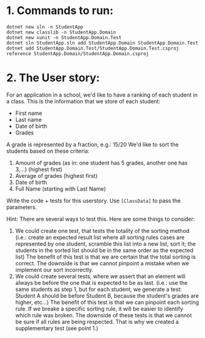 # 1. Commands to run:
```
dotnet new sln -n StudentApp
dotnet new classlib -n StudentApp.Domain
dotnet new xunit -n StudentApp.Domain.Test
dotnet sln StudentApp.sln add StudentApp.Domain StudentApp.Domain.Test
dotnet add StudentApp.Domain.Test/StudentApp.Domain.Test.csproj reference StudentApp.Domain/StudentApp.Domain.csproj
```

# 2. The User story:
 For an application in a school, we'd like to have a ranking of each student in a class. 
 This is the information that we store of each student:
 * First name
 * Last name
 * Date of birth
 * Grades

 A grade is represented by a fraction, e.g.: 15/20 
 We'd like to sort the students based on these criteria:
 1. Amount of grades (as in: one student has 5 grades, another one has 3,...) (highest first)
 2. Average of grades (highest first)
 3. Date of birth
 4. Full Name (starting with Last Name) 

 Write the code + tests for this userstory. Use ```[ClassData]``` to pass the parameters.
 
 Hint: There are several ways to test this. Here are some things to consider:
 1. We could create one test, that tests the totality of the sorting method 
    (i.e.: create an expected result list where all sorting rules cases are represented by one student, scramble this list into a new list, sort it; the students in the sorted list should be in the same order as the expected list)
    The benefit of this test is that we are certain that the total sorting is correct. 
    The downside is that we cannot pinpoint a mistake when we implement our sort incorrectly.
 2. We could create several tests, where we assert that an element will always be before the one that is expected to be as last.
    (i.e.: use the same students as step 1, but for each student, we generate a test: Student A should be before Student B, because the student's grades are higher, etc...)
    The benefit of this test is that we can pinpoint each sorting rule. If we breake a specific sorting rule, it will be easier to identify which rule was broken.
    The downside of these tests is that we cannot be sure if all rules are being respected. That is why we created a supplementary test (see point 1.)
